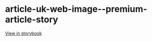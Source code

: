 # article-uk-web-image--premium-article-story

[View in storybook](https://raw.githack.com/Independent-Digital-News-and-Media-Ltd/indy-pwamp-sb/PR-1256-sb/index.html?path=/story/article-uk-web-image--premium-article-story)